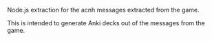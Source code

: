 Node.js extraction for the acnh messages extracted from the game.

This is intended to generate Anki decks out of the messages from the game.
